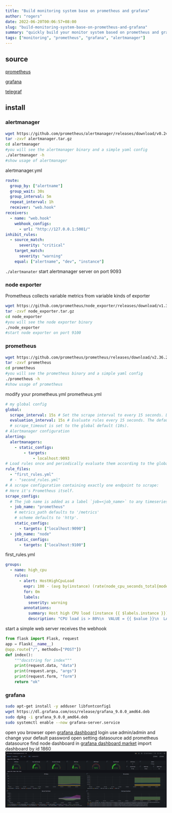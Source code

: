 ```yaml
---
title: "Build monitoring system base on prometheus and grafana"
author: "rogers"
date: 2022-06-20T00:06:57+08:00
slug: "build-monitoring-system-base-on-prometheus-and-grafana"
summary: "quickly build your monitor system based on prometheus and grafana"
tags: ["monitoring", "prometheus", "grafana", "alertmanager"]
---
```


## source

[prometheus](https://prometheus.io/download/)

[grafana](https://grafana.com/grafana/download)

[telegraf](https://github.com/influxdata/telegraf)

## install

### alertmanager

```bash
wget https://github.com/prometheus/alertmanager/releases/download/v0.24.0/alertmanager-0.24.0.linux-amd64.tar.gz -O alertmanager.tar.gz
tar -zxvf alertmanager.tar.gz
cd alertmanager
#you will see the alertmanager binary and a simple yaml config
./alertmanager -h
#show usage of alertmanager
```

alertmanager.yml

```yaml
route:
  group_by: ["alertname"]
  group_wait: 30s
  group_interval: 5m
  repeat_interval: 1h
  receiver: "web.hook"
receivers:
  - name: "web.hook"
    webhook_configs:
      - url: "http://127.0.0.1:5001/"
inhibit_rules:
  - source_match:
      severity: "critical"
    target_match:
      severity: "warning"
    equal: ["alertname", "dev", "instance"]
```

`./alertmanater` start alertmanager server on port 9093

### node exporter

Prometheus collects variable metrics from variable kinds of exporter

```bash
wget https://github.com/prometheus/node_exporter/releases/download/v1.3.1/node_exporter-1.3.1.linux-amd64.tar.gz -O node_exporter.tar.gz
tar -zxvf node_exporter.tar.gz
cd node_exporter
#you will see the node exporter binary
./node_exporter
#start node exporter on port 9100
```

### prometheus

```bash
wget https://github.com/prometheus/prometheus/releases/download/v2.36.2/prometheus-2.36.2.linux-amd64.tar.gz -O prometheus.tar.gz
tar -zxvf prometheus
cd prometheus
#you will see the prometheus binary and a simple yaml config
./prometheus -h
#show usage of prometheus
```

modify your prometheus.yml
prometheus.yml

```yaml
# my global config
global:
  scrape_interval: 15s # Set the scrape interval to every 15 seconds. Default is every 1 minute.
  evaluation_interval: 15s # Evaluate rules every 15 seconds. The default is every 1 minute.
  # scrape_timeout is set to the global default (10s).
# Alertmanager configuration
alerting:
  alertmanagers:
    - static_configs:
        - targets:
            - localhost:9093
# Load rules once and periodically evaluate them according to the global 'evaluation_interval'.
rule_files:
  - "first_rules.yml"
  # - "second_rules.yml"
# A scrape configuration containing exactly one endpoint to scrape:
# Here it's Prometheus itself.
scrape_configs:
  # The job name is added as a label `job=<job_name>` to any timeseries scraped from this config.
  - job_name: "prometheus"
    # metrics_path defaults to '/metrics'
    # scheme defaults to 'http'.
    static_configs:
      - targets: ["localhost:9090"]
  - job_name: "node"
    static_configs:
      - targets: ["localhost:9100"]
```

first_rules.yml

```yaml
groups:
  - name: high_cpu
    rules:
      - alert: HostHighCpuLoad
        expr: 100 - (avg by(instance) (rate(node_cpu_seconds_total{mode="idle"}[2m])) * 100) > 1
        for: 0m
        labels:
          severity: warning
        annotations:
          summary: Host high CPU load (instance {{ $labels.instance }})
          description: "CPU load is > 80%\n  VALUE = {{ $value }}\n  LABELS = {{ $labels }}"
```

start a simple web server receives the webhook

```python
from flask import Flask, request
app = Flask(__name__)
@app.route("/", methods=["POST"])
def index():
    """docstring for index"""
    print(request.data, "data")
    print(request.args, "args")
    print(request.form, "form")
    return "ok"
```

### grafana

```bash
sudo apt-get install -y adduser libfontconfig1
wget https://dl.grafana.com/oss/release/grafana_9.0.0_amd64.deb
sudo dpkg -i grafana_9.0.0_amd64.deb
sudo systemctl enable --now grafana-server.service
```

open you browser open [grafana dashboard](http://localhost:3000/)
login use admin/admin and change your default password
open setting datasource add prometheus datasource
find node dashboard in [grafana dashboard market](https://grafana.com/grafana/dashboards/)
import dashboard by id 1860
![screenshot](/images/grafana-prometheus.png)
